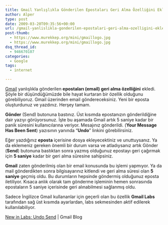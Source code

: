```yaml
---
title: Gmail Yanlışlıkla Gönderilen Epostaları Geri Alma Özelliğini Ekledi
author: Alper
type: post
date: 2009-03-20T09:35:56+00:00
url: /gmail-yanlislikla-gonderilen-epostalari-geri-alma-ozelligini-ekledi/
post-thumb:
  - https://www.murekkep.org/mini/gmaillogo.jpg
  - https://www.murekkep.org/mini/gmaillogo.jpg
dsq_thread_id:
  - 946670107
categories:
  - Google
tags:
  - internet

---
```

[Gmail][1] yanlışlıkla gönderilen **epostaları (email) geri alma özelliğini** ekledi. Şöyle bir düşündüğümüzde bile hayat kurtaran bir özellik olduğunu görebiliyoruz. Gmail üzerinden email göndereceksiniz. Yeni bir eposta oluşturdunuz ve yazdınız. Herşey tamam. 

**Gönder** (Send) butonuna bastınız. Üst kısımda epostanızın gönderildiğine dair yazıyı görüyorsunuz. İşte bu aşamada Gmail artık 5 saniye kadar bir panik süresini kullanıcılarına veriyor. Mesajınız gönderildi. (**Your Message Has Been Sent**) yazısının yanında &#8220;**Undo**&#8221; linkini görebilirsiniz. 

Eğer yazdığınız **eposta** içerisine dosya ekleyecektiniz ve unuttuysanız. Ya da eklemeniz gereken önemli bir durum varsa ve atladıysanız artık Gönder (**Send**) butonuna bastıktan sonra yazmış olduğunuz epostayı geri çağırmak için **5 saniye** kadar bir geri alma süresine sahipsiniz. 

**Gmail** zaten gönderilmiş olan bir email konusunda bu işlemi yapmıyor. Ya da mail gönderdikten sonra bilgisayarınız kitlendi ve geri alma süresi olan **5 saniye** geçmiş oldu. Bu durumların hepsinde göndermiş olduğunuz eposta iletiliyor. Kısaca anlık olarak tam gönderme işleminin hemen sonrasında epostaların 5 saniye içerisinde geri alınabilmesi sağlanmış oldu. 

Sadece İngilizce Gmail kullananlar için geçerli olan bu özellik **Gmail Labs** tarafından sağ üst kısımda ayarlardan, labs sekmesinden aktif edilerek kullanılabiliyor. 

[New in Labs: Undo Send][2] | Gmail Blog

 [1]: http://gmail.com
 [2]: http://gmailblog.blogspot.com/2009/03/new-in-labs-undo-send.html